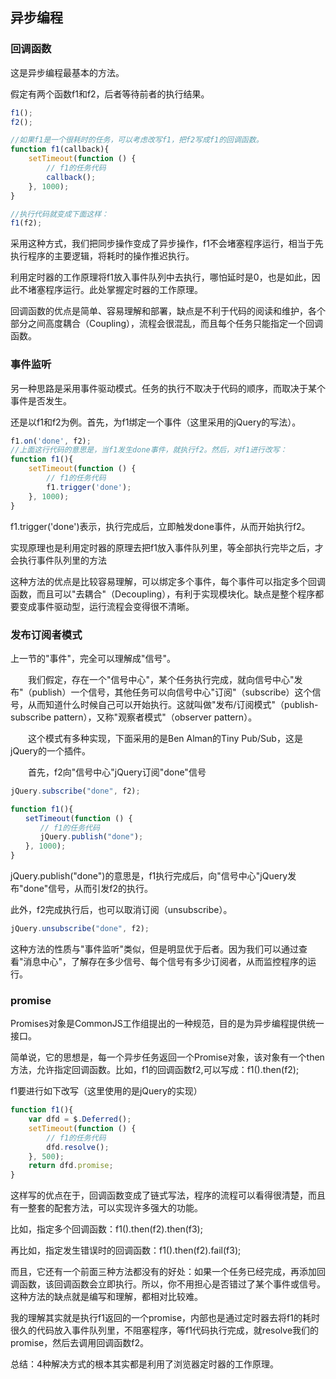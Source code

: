## 异步编程
### 回调函数
这是异步编程最基本的方法。

假定有两个函数f1和f2，后者等待前者的执行结果。
```js
f1();
f2();

//如果f1是一个很耗时的任务，可以考虑改写f1，把f2写成f1的回调函数。
function f1(callback){
    setTimeout(function () {
        // f1的任务代码
        callback();
    }, 1000);
}

//执行代码就变成下面这样：
f1(f2);
```
采用这种方式，我们把同步操作变成了异步操作，f1不会堵塞程序运行，相当于先执行程序的主要逻辑，将耗时的操作推迟执行。

利用定时器的工作原理将f1放入事件队列中去执行，哪怕延时是0，也是如此，因此不堵塞程序运行。此处掌握定时器的工作原理。

回调函数的优点是简单、容易理解和部署，缺点是不利于代码的阅读和维护，各个部分之间高度耦合（Coupling），流程会很混乱，而且每个任务只能指定一个回调函数。
### 事件监听

另一种思路是采用事件驱动模式。任务的执行不取决于代码的顺序，而取决于某个事件是否发生。

还是以f1和f2为例。首先，为f1绑定一个事件（这里采用的jQuery的写法）。
```js
f1.on('done', f2);
//上面这行代码的意思是，当f1发生done事件，就执行f2。然后，对f1进行改写：
function f1(){
    setTimeout(function () {
        // f1的任务代码
        f1.trigger('done');
    }, 1000);
}
```
f1.trigger('done')表示，执行完成后，立即触发done事件，从而开始执行f2。

实现原理也是利用定时器的原理去把f1放入事件队列里，等全部执行完毕之后，才会执行事件队列里的方法

这种方法的优点是比较容易理解，可以绑定多个事件，每个事件可以指定多个回调函数，而且可以"去耦合"（Decoupling），有利于实现模块化。缺点是整个程序都要变成事件驱动型，运行流程会变得很不清晰。
### 发布订阅者模式
上一节的"事件"，完全可以理解成"信号"。

　　我们假定，存在一个"信号中心"，某个任务执行完成，就向信号中心"发布"（publish）一个信号，其他任务可以向信号中心"订阅"（subscribe）这个信号，从而知道什么时候自己可以开始执行。这就叫做"发布/订阅模式"（publish-subscribe pattern），又称"观察者模式"（observer pattern）。

　　这个模式有多种实现，下面采用的是Ben Alman的Tiny Pub/Sub，这是jQuery的一个插件。

　　首先，f2向"信号中心"jQuery订阅"done"信号
```js
jQuery.subscribe("done", f2);

function f1(){
　　setTimeout(function () {
　　　　// f1的任务代码
　　　　jQuery.publish("done");
　　}, 1000);
}
```
jQuery.publish("done")的意思是，f1执行完成后，向"信号中心"jQuery发布"done"信号，从而引发f2的执行。

此外，f2完成执行后，也可以取消订阅（unsubscribe）。
```js
jQuery.unsubscribe("done", f2);
```
这种方法的性质与"事件监听"类似，但是明显优于后者。因为我们可以通过查看"消息中心"，了解存在多少信号、每个信号有多少订阅者，从而监控程序的运行。
### promise
Promises对象是CommonJS工作组提出的一种规范，目的是为异步编程提供统一接口。

简单说，它的思想是，每一个异步任务返回一个Promise对象，该对象有一个then方法，允许指定回调函数。比如，f1的回调函数f2,可以写成：f1().then(f2);

f1要进行如下改写（这里使用的是jQuery的实现）
```js
function f1(){
    var dfd = $.Deferred();
    setTimeout(function () {
        // f1的任务代码
        dfd.resolve();
    }, 500);
    return dfd.promise;
}
```

这样写的优点在于，回调函数变成了链式写法，程序的流程可以看得很清楚，而且有一整套的配套方法，可以实现许多强大的功能。

比如，指定多个回调函数：f1().then(f2).then(f3);

再比如，指定发生错误时的回调函数：f1().then(f2).fail(f3);

而且，它还有一个前面三种方法都没有的好处：如果一个任务已经完成，再添加回调函数，该回调函数会立即执行。所以，你不用担心是否错过了某个事件或信号。这种方法的缺点就是编写和理解，都相对比较难。

我的理解其实就是执行f1返回的一个promise，内部也是通过定时器去将f1的耗时很久的代码放入事件队列里，不阻塞程序，等f1代码执行完成，就resolve我们的promise，然后去调用回调函数f2。

总结：4种解决方式的根本其实都是利用了浏览器定时器的工作原理。